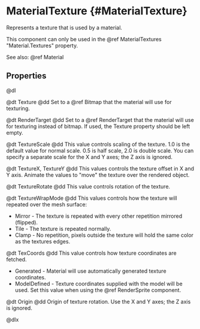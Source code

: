 # MaterialTexture {#MaterialTexture}

Represents a texture that is used by a material. 

This component can only be used in the @ref MaterialTextures "Material.Textures" property.

See also: @ref Material

## Properties

@dl

@dt Texture
@dd Set to a @ref Bitmap that the material will use for texturing.

@dt RenderTarget
@dd Set to a @ref RenderTarget that the material will use for texturing instead of bitmap. If used, the Texture property should be left empty.

@dt TextureScale
@dd This value controls scaling of the texture. 1.0 is the default value for normal scale. 0.5 is half scale, 2.0 is double scale. You can specify a separate scale for the X and Y axes; the Z axis is ignored.

@dt TextureX, TextureY
@dd This values controls the texture offset in X and Y axis. Animate the values to "move" the texture over the rendered object.

@dt TextureRotate
@dd This value controls rotation of the texture.

@dt TextureWrapMode
@dd This values controls how the texture will repeated over the mesh surface:

* Mirror - The texture is repeated with every other repetition mirrored (flipped).
* Tile - The texture is repeated normally.
* Clamp - No repetition, pixels outside the texture will hold the same color as the textures edges.

@dt TexCoords
@dd This value controls how texture coordinates are fetched.

* Generated - Material will use automatically generated texture coordinates.
* ModelDefined - Texture coordinates supplied with the model will be used. Set this value when using the @ref RenderSprite component.

@dt Origin
@dd Origin of texture rotation. Use the X and Y axes; the Z axis is ignored.

@dlx

